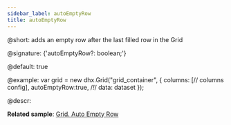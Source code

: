 ```yaml
---
sidebar_label: autoEmptyRow
title: autoEmptyRow
---          
```


@short: adds an empty row after the last filled row in the Grid

@signature: {'autoEmptyRow?: boolean;'}

@default: true

@example:
var grid = new dhx.Grid("grid_container", {
	columns: [// columns config],
	autoEmptyRow:true,  /*!*/
	data: dataset
});

@descr: 

**Related sample**: [Grid. Auto Empty Row](https://snippet.dhtmlx.com/rkytig73)

[comment]: # (@related: grid/initialization.md#initialize-grid grid/configuration.md#automatic-adding-of-empty-row-into-grid)

